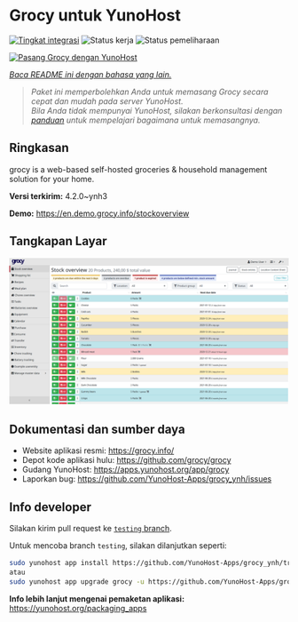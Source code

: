 <!--
N.B.: README ini dibuat secara otomatis oleh <https://github.com/YunoHost/apps/tree/master/tools/readme_generator>
Ini TIDAK boleh diedit dengan tangan.
-->

# Grocy untuk YunoHost

[![Tingkat integrasi](https://dash.yunohost.org/integration/grocy.svg)](https://ci-apps.yunohost.org/ci/apps/grocy/) ![Status kerja](https://ci-apps.yunohost.org/ci/badges/grocy.status.svg) ![Status pemeliharaan](https://ci-apps.yunohost.org/ci/badges/grocy.maintain.svg)

[![Pasang Grocy dengan YunoHost](https://install-app.yunohost.org/install-with-yunohost.svg)](https://install-app.yunohost.org/?app=grocy)

*[Baca README ini dengan bahasa yang lain.](./ALL_README.md)*

> *Paket ini memperbolehkan Anda untuk memasang Grocy secara cepat dan mudah pada server YunoHost.*  
> *Bila Anda tidak mempunyai YunoHost, silakan berkonsultasi dengan [panduan](https://yunohost.org/install) untuk mempelajari bagaimana untuk memasangnya.*

## Ringkasan

grocy is a web-based self-hosted groceries & household management solution for your home.

**Versi terkirim:** 4.2.0~ynh3

**Demo:** <https://en.demo.grocy.info/stockoverview>

## Tangkapan Layar

![Tangkapan Layar pada Grocy](./doc/screenshots/stock-en.png)

## Dokumentasi dan sumber daya

- Website aplikasi resmi: <https://grocy.info/>
- Depot kode aplikasi hulu: <https://github.com/grocy/grocy>
- Gudang YunoHost: <https://apps.yunohost.org/app/grocy>
- Laporkan bug: <https://github.com/YunoHost-Apps/grocy_ynh/issues>

## Info developer

Silakan kirim pull request ke [`testing` branch](https://github.com/YunoHost-Apps/grocy_ynh/tree/testing).

Untuk mencoba branch `testing`, silakan dilanjutkan seperti:

```bash
sudo yunohost app install https://github.com/YunoHost-Apps/grocy_ynh/tree/testing --debug
atau
sudo yunohost app upgrade grocy -u https://github.com/YunoHost-Apps/grocy_ynh/tree/testing --debug
```

**Info lebih lanjut mengenai pemaketan aplikasi:** <https://yunohost.org/packaging_apps>
